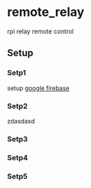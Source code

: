 # remote_relay
rpi relay remote control


## Setup
  
### Setp1
  setup [google firebase](https://firebase.google.com/docs/web/setup)
### Setp2
zdasdasd
### Setp3

### Setp4

### Setp5
